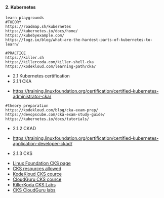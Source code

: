 #### 2. Kubernetes
```
learn playgrounds
#THEORY
https://roadmap.sh/kubernetes
https://kubernetes.io/docs/home/
https://kubebyexample.com/
https://logz.io/blog/what-are-the-hardest-parts-of-kubernetes-to-learn/

#PRACTICE
https://killer.sh
https://killercoda.com/killer-shell-cka
https://kodekloud.com/learning-path/cka/
```


- 2.1 Kubernetes certification 
- 2.1.1 CKA
* https://training.linuxfoundation.org/certification/certified-kubernetes-administrator-cka/
```
#theory preparation
https://kodekloud.com/blog/cka-exam-prep/
https://devopscube.com/cka-exam-study-guide/
https://kubernetes.io/docs/tutorials/

```


- 2.1.2 CKAD
* https://training.linuxfoundation.org/certification/certified-kubernetes-application-developer-ckad/


- 2.1.3 CKS
* [Linux Foundation CKS page](https://training.linuxfoundation.org/certification/certified-kubernetes-security-specialist/)
* [CKS resources allowed](https://docs.linuxfoundation.org/tc-docs/certification/certification-resources-allowed#certified-kubernetes-security-specialist-cks)
* [KodeKloud CKS cource](https://learn.kodekloud.com/user/courses/certified-kubernetes-security-specialist-cks)
* [CloudGuru CKS cource](https://www.pluralsight.com/paths/certified-kubernetes-security-specialist-cks)
* [KillerKoda CKS Labs](https://killercoda.com/killer-shell-cks)
* [CKS CloudGuru labs ](https://www.pluralsight.com/search?q=(CKS)%20-%20Practice%20Exam&categories=labs%2Ccloud-labs)
